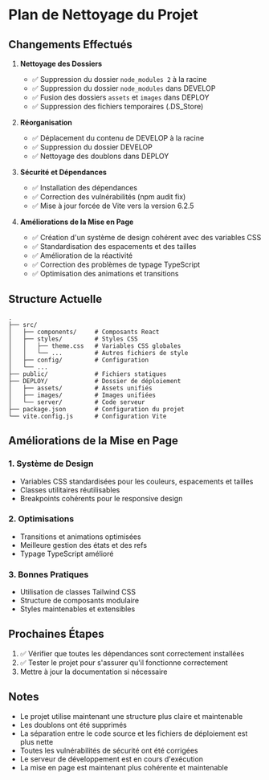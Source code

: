 # Plan de Nettoyage du Projet

## Changements Effectués

1. **Nettoyage des Dossiers**
   - ✅ Suppression du dossier `node_modules 2` à la racine
   - ✅ Suppression du dossier `node_modules` dans DEVELOP
   - ✅ Fusion des dossiers `assets` et `images` dans DEPLOY
   - ✅ Suppression des fichiers temporaires (.DS_Store)

2. **Réorganisation**
   - ✅ Déplacement du contenu de DEVELOP à la racine
   - ✅ Suppression du dossier DEVELOP
   - ✅ Nettoyage des doublons dans DEPLOY

3. **Sécurité et Dépendances**
   - ✅ Installation des dépendances
   - ✅ Correction des vulnérabilités (npm audit fix)
   - ✅ Mise à jour forcée de Vite vers la version 6.2.5

4. **Améliorations de la Mise en Page**
   - ✅ Création d'un système de design cohérent avec des variables CSS
   - ✅ Standardisation des espacements et des tailles
   - ✅ Amélioration de la réactivité
   - ✅ Correction des problèmes de typage TypeScript
   - ✅ Optimisation des animations et transitions

## Structure Actuelle
```
.
├── src/
│   ├── components/     # Composants React
│   ├── styles/         # Styles CSS
│   │   ├── theme.css   # Variables CSS globales
│   │   └── ...         # Autres fichiers de style
│   ├── config/         # Configuration
│   └── ...
├── public/             # Fichiers statiques
├── DEPLOY/             # Dossier de déploiement
│   ├── assets/         # Assets unifiés
│   ├── images/         # Images unifiées
│   └── server/         # Code serveur
├── package.json        # Configuration du projet
└── vite.config.js      # Configuration Vite
```

## Améliorations de la Mise en Page

### 1. Système de Design
- Variables CSS standardisées pour les couleurs, espacements et tailles
- Classes utilitaires réutilisables
- Breakpoints cohérents pour le responsive design

### 2. Optimisations
- Transitions et animations optimisées
- Meilleure gestion des états et des refs
- Typage TypeScript amélioré

### 3. Bonnes Pratiques
- Utilisation de classes Tailwind CSS
- Structure de composants modulaire
- Styles maintenables et extensibles

## Prochaines Étapes

1. ✅ Vérifier que toutes les dépendances sont correctement installées
2. ✅ Tester le projet pour s'assurer qu'il fonctionne correctement
3. Mettre à jour la documentation si nécessaire

## Notes
- Le projet utilise maintenant une structure plus claire et maintenable
- Les doublons ont été supprimés
- La séparation entre le code source et les fichiers de déploiement est plus nette
- Toutes les vulnérabilités de sécurité ont été corrigées
- Le serveur de développement est en cours d'exécution
- La mise en page est maintenant plus cohérente et maintenable 